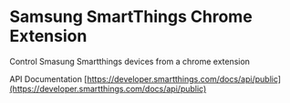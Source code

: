 # Samsung SmartThings Chrome Extension

Control Smasung Smartthings devices from a chrome extension

API Documentation [https://developer.smartthings.com/docs/api/public](https://developer.smartthings.com/docs/api/public)